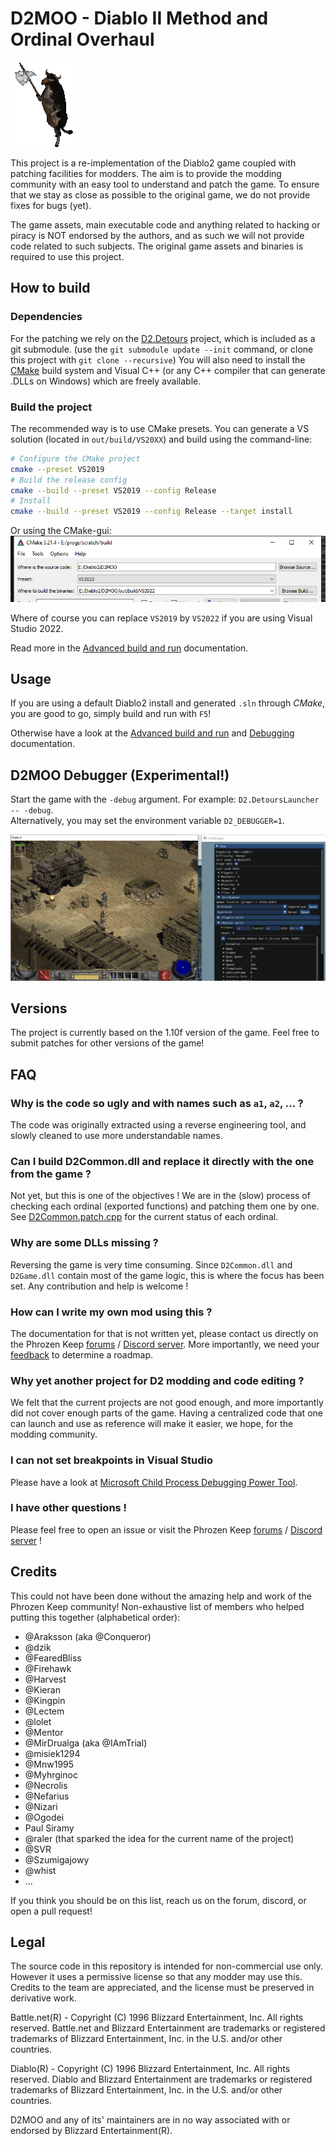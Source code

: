 # D2MOO - Diablo II Method and Ordinal Overhaul

![Cow](doc/assets/img/ECWLHTH.gif)

This project is a re-implementation of the Diablo2 game coupled with patching facilities for modders.
The aim is to provide the modding community with an easy tool to understand and patch the game.
To ensure that we stay as close as possible to the original game, we do not provide fixes for bugs (yet).

The game assets, main executable code and anything related to hacking or piracy is NOT endorsed by the authors, and as such we will not provide code related to such subjects.
The original game assets and binaries is required to use this project.

## How to build

### Dependencies

For the patching we rely on the [D2.Detours](https://github.com/Lectem/D2.Detours.git) project, which is included as a git submodule. (use the `git submodule update --init` command, or clone this project with `git clone --recursive`)
You will also need to install the [CMake](https://cmake.org) build system and Visual C++ (or any C++ compiler that can generate .DLLs on Windows) which are freely available.

### Build the project

The recommended way is to use CMake presets.
You can generate a VS solution (located in `out/build/VS20XX`) and build using the command-line:

```sh
# Configure the CMake project
cmake --preset VS2019
# Build the release config
cmake --build --preset VS2019 --config Release
# Install
cmake --build --preset VS2019 --config Release --target install
```

Or using the CMake-gui:
![CMake GUI](doc/assets/img/CMake-GUI.png)

Where of course you can replace `VS2019` by `VS2022` if you are using Visual Studio 2022.

Read more in the [Advanced build and run](./doc/AdvancedBuildAndRun.md) documentation.

## Usage

If you are using a default Diablo2 install and generated `.sln` through *CMake*, you are good to go, simply build and run with `F5`!

Otherwise have a look at the [Advanced build and run](./doc/AdvancedBuildAndRun.md) and [Debugging](./doc/Debugging.md) documentation.

## D2MOO Debugger (Experimental!)

Start the game with the `-debug` argument.
For example: `D2.DetoursLauncher -- -debug`.  
Alternatively, you may set the environment variable `D2_DEBUGGER=1`.

![D2Moo Debugger](./doc/assets/img/D2MooDebugger.png)

## Versions

The project is currently based on the 1.10f version of the game.
Feel free to submit patches for other versions of the game!

## FAQ

### Why is the code so ugly and with names such as `a1`, `a2`, ... ?

The code was originally extracted using a reverse engineering tool, and slowly cleaned to use more understandable names.

### Can I build D2Common.dll and replace it directly with the one from the game ?

Not yet, but this is one of the objectives !
We are in the (slow) process of checking each ordinal (exported functions) and patching them one by one. See [D2Common.patch.cpp](D2.Detours.patches/1.10f/D2Common.patch.cpp) for the current status of each ordinal.

### Why are some DLLs missing ?

Reversing the game is very time consuming. Since `D2Common.dll` and `D2Game.dll` contain most of the game logic, this is where the focus has been set. Any contribution and help is welcome !

### How can I write my own mod using this ?

The documentation for that is not written yet, please contact us directly on the Phrozen Keep [forums](https://www.d2mods.info) / [Discord server](https://discord.gg/NvfftHY).
More importantly, we need your [feedback](https://github.com/ThePhrozenKeep/D2MOO/issues/20) to determine a roadmap.

### Why yet another project for D2 modding and code editing ?

We felt that the current projects are not good enough, and more importantly did not cover enough parts of the game.
Having a centralized code that one can launch and use as reference will make it easier, we hope, for the modding community.

### I can not set breakpoints in Visual Studio

Please have a look at [Microsoft Child Process Debugging Power Tool](https://marketplace.visualstudio.com/items?itemName=vsdbgplat.MicrosoftChildProcessDebuggingPowerTool).

### I have other questions !

Please feel free to open an issue or visit the Phrozen Keep [forums](https://www.d2mods.info) / [Discord server](https://discord.gg/NvfftHY) !


## Credits

This could not have been done without the amazing help and work of the Phrozen Keep community!
Non-exhaustive list of members who helped putting this together (alphabetical order):

 * @Araksson (aka @Conqueror)
 * @dzik
 * @FearedBliss
 * @Firehawk
 * @Harvest
 * @Kieran
 * @Kingpin
 * @Lectem
 * @lolet
 * @Mentor
 * @MirDrualga (aka @IAmTrial)
 * @misiek1294
 * @Mnw1995
 * @Myhrginoc
 * @Necrolis
 * @Nefarius
 * @Nizari
 * @Ogodei
 * Paul Siramy
 * @raler (that sparked the idea for the current name of the project)
 * @SVR
 * @Szumigajowy
 * @whist
 * ...

If you think you should be on this list, reach us on the forum, discord, or open a pull request!

## Legal


The source code in this repository is intended for non-commercial use only. However it uses a permissive license so that any modder may use this. Credits to the team are appreciated, and the license must be preserved in derivative work.

Battle.net(R) - Copyright (C) 1996 Blizzard Entertainment, Inc. All rights reserved. Battle.net and Blizzard Entertainment are trademarks or registered trademarks of Blizzard Entertainment, Inc. in the U.S. and/or other countries.

Diablo(R) - Copyright (C) 1996 Blizzard Entertainment, Inc. All rights reserved. Diablo and Blizzard Entertainment are trademarks or registered trademarks of Blizzard Entertainment, Inc. in the U.S. and/or other countries.

D2MOO and any of its' maintainers are in no way associated with or endorsed by Blizzard Entertainment(R).

